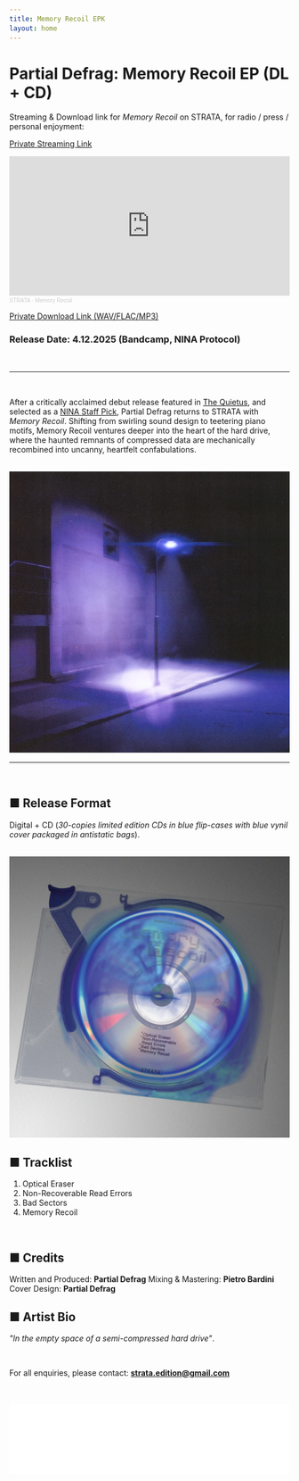 ```yaml
---
title: Memory Recoil EPK
layout: home
---
```




# Partial Defrag: Memory Recoil EP (DL + CD)

Streaming & Download link for *Memory Recoil* on STRATA, for radio / press / personal enjoyment:

[Private Streaming Link](https://on.soundcloud.com/hJo3tjbgKlbsYyC57F)

<iframe
  width="100%"
  height="250"
  scrolling="no"
  frameborder="no"
  allow="autoplay"
  src="https://w.soundcloud.com/player/?url=https%3A//api.soundcloud.com/playlists/soundcloud%3Aplaylists%3A2105745531%3Fsecret_token%3Ds-mb4T0SjZqft&color=%23312b3f&auto_play=false&hide_related=false&show_comments=true&show_user=true&show_reposts=false&show_teaser=true">
</iframe>

<div style="font-size: 10px; color: #cccccc; line-break: anywhere; word-break: normal; overflow: hidden; white-space: nowrap; text-overflow: ellipsis; font-family: Interstate, Lucida Grande, Lucida Sans Unicode, Lucida Sans, Garuda, Verdana, Tahoma, sans-serif; font-weight: 100;">
  <a href="https://soundcloud.com/strata-edition" title="STRATA" target="_blank" style="color: #cccccc; text-decoration: none;">STRATA</a> · 
  <a href="https://soundcloud.com/strata-edition/sets/memory-recoil/s-mb4T0SjZqft" title="Memory Recoil" target="_blank" style="color: #cccccc; text-decoration: none;">Memory Recoil</a>
</div>


[Private Download Link (WAV/FLAC/MP3)](https://drive.google.com/drive/folders/16noqMvtTAGF2rTSexMFTnEJdmYyMf9vQ?usp=sharing)
<br>
### Release Date: 4.12.2025 (Bandcamp, NINA Protocol)
<br>

---
<br>
  
After a critically acclaimed debut release featured in [The Quietus](https://thequietus.com/quietus-reviews/partial-defrag-scandisk-review/), and selected as a [NINA Staff Pick](https://www.ninaprotocol.com/articles/partial-defrag-scandisk), Partial Defrag returns to STRATA with *Memory Recoil*. Shifting from swirling sound design to teetering piano motifs, Memory Recoil ventures deeper into the heart of the hard drive, where the haunted remnants of compressed data are mechanically recombined into uncanny, heartfelt confabulations.

<br>
<img src="memoryRecoil_Cover.JPG" alt="Memory Recoil Cover" class="centered-image">
<br>

---
<br> 

## ■ Release Format
Digital + CD (*30-copies limited edition CDs in blue flip-cases with blue vynil cover packaged in antistatic bags*).
<br>

<br>
<img src="Cd_Memory Recoil.jpg" alt="Memory Recoil CD" class="centered-image">
<br>


## ■ Tracklist
1. Optical Eraser
2. Non-Recoverable Read Errors
3. Bad Sectors
4. Memory Recoil

<br>
  
## ■ Credits
Written and Produced: **Partial Defrag**
Mixing & Mastering: **Pietro Bardini**
Cover Design: **Partial Defrag**
<br>
  
## ■ Artist Bio
*"In the empty space of a semi-compressed hard drive"*.

<br>

For all enquiries, please contact: **strata.edition@gmail.com**

<br>
<br>


<img src="logo.png" alt="Strata Logo" class="centered-logo">
